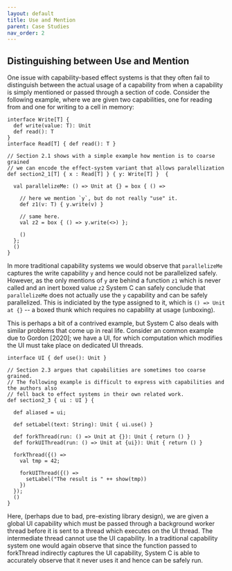 ```yaml
---
layout: default
title: Use and Mention
parent: Case Studies
nav_order: 2
---
```


## Distinguishing between Use and Mention

One issue with capability-based effect systems is that they often fail to distinguish between the actual
usage of a capability from when a capability is simply mentioned or passed through a section of code.
Consider the following example, where we are given two capabilities, one for reading from and one for
writing to a cell in memory:

```effekt
interface Write[T] {
  def write(value: T): Unit
  def read(): T
}
interface Read[T] { def read(): T }

// Section 2.1 shows with a simple example how mention is to coarse grained
// we can encode the effect-system variant that allows paralellization
def section2_1[T] { x : Read[T] } { y: Write[T] }  {

  val parallelizeMe: () => Unit at {} = box { () =>

    // here we mention `y`, but do not really "use" it.
    def z1(v: T) { y.write(v) }

    // same here.
    val z2 = box { () => y.write(<>) };

    ()
  };
  ()
}
```

In more traditional capability systems we would observe that `parallelizeMe` captures the write capability `y`
and hence could not be parallelized safely.  However, as the only mentions of `y` are behind a function `z1` which
is never called and an inert boxed value `z2` System C can safely conclude that `parallelizeMe` does not actually
use the `y` capability and can be safely parallelized.  This is indiciated by the type assigned to it, which is
`() => Unit at {}` -- a boxed thunk which requires no capability at usage (unboxing).

This is perhaps a bit of a contrived example, but System C also deals with similar problems that come up
in real life.  Consider an common example due to Gordon [2020]; we have a UI, for which computation which
modifies the UI must take place on dedicated UI threads.

```effekt
interface UI { def use(): Unit }

// Section 2.3 argues that capabilities are sometimes too coarse grained.
// The following example is difficult to express with capabilities and the authors also
// fell back to effect systems in their own related work.
def section2_3 { ui : UI } {

  def aliased = ui;

  def setLabel(text: String): Unit { ui.use() }

  def forkThread(run: () => Unit at {}): Unit { return () }
  def forkUIThread(run: () => Unit at {ui}): Unit { return () }

  forkThread({() =>
    val tmp = 42;

    forkUIThread({() =>
      setLabel("The result is " ++ show(tmp))
    })
  });
  ()
}
```

Here, (perhaps due to bad, pre-existing library design), we are given a global UI capability which must be
passed through a background worker thread before it is sent to a thread which executes on the UI thread.
The intermediate thread cannot use the UI capability.  In a traditional capability system one would
again observe that since the function passed to forkThread indirectly captures the UI capability, System C is
able to accurately observe that it never uses it and hence can be safely run.
